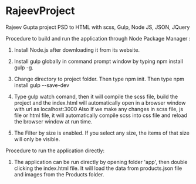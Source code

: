 # RajeevProject
Rajeev Gupta project PSD to HTML with scss, Gulp, Node JS, JSON, JQuery

Procedure to build and run the application through Node Package Manager :

1. Install Node.js after downloading it from its website.
2. Install gulp globally in command prompt window by typing npm install gulp -g.
3. Change directory to project folder. Then type npm init. Then type npm install gulp --save-dev

4. Type gulp watch comand, then it will compile the scss file, build the project and the index.html will automatically open in a browser window with url as localhost:3000
Also If we make any changes in scss file, js file or html file, it will automatically compile scss into css file and reload the browser window at run time.

5. The Filter by size is enabled. If you select any size, the items of that size will only be visible.


Procedure to run the application directly:

1. The application can be run directly by opening folder 'app', then double clicking the index.html file. It will load the data from products.json file and images from the Products folder.
